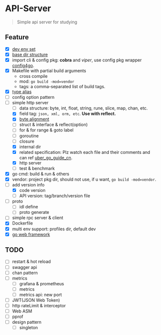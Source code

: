 # API-Server

>Simple api server for studying

## Feature

- [x] [dev env set](doc/dev_env_set.md)
- [x] [base dir structure](doc/base_dir_structure.md)
- [x] import cli & config pkg: **cobra** and *viper*, use config pkg wrapper [config4go](https://github.com/xwi88/config4go.git).
- [x] Makefile with partial build arguments
    - cross compile
    - mod: `go build -mod=vendor`
    - tags: a comma-separated list of build tags.
- [x] [type alias](doc/type_alias.md)
- [ ] config option pattern
- [ ] simple http server
    - [ ] data structure: byte, int, float, string, rune, slice, map, chan, etc.
    - [x] field tag: `json, xml, orm, etc`. **Use with reflect.**
    - [x] [byte alignment](doc/byte_alignment.md)
    - [ ] struct & interface & reflect(option)
    - [ ] for & for range & goto label
    - [ ] goroutine
    - [ ] closure
    - [x] internal dir
    - [x] related specification: Plz watch each file and their comments and can ref [uber_go_guide_cn](https://github.com/xxjwxc/uber_go_guide_cn).
    - [x] http server
    - [ ] test & benchmark
- [x] go cmd: build & run & others
- [x] vendor: project pkg dir, should not use, if u want, `go build -mod=vendor`.
- [ ] add version info
    - [x] code version
    - [ ] API version: tag/branch/version file
- [ ] proto
    - [ ] idl define
    - [ ] proto generate
- [ ] simple rpc server & client
- [x] Dockerfile
- [x] multi env support: profiles dir, default dev
- [x] [go web framework](doc/go_framework.md)

## TODO

- [ ] restart & hot reload
- [ ] swagger api
- [ ] chan pattern
- [ ] metrics
    - [ ] grafana & prometheus
    - [ ] metrics
    - [ ] metrics api: new port
- [ ] JWT(JSON Web Token)
- [ ] http rateLimit & interceptor
- [ ] Web ASM
- [ ] pprof
- [ ] design pattern
    - [ ] singleton
